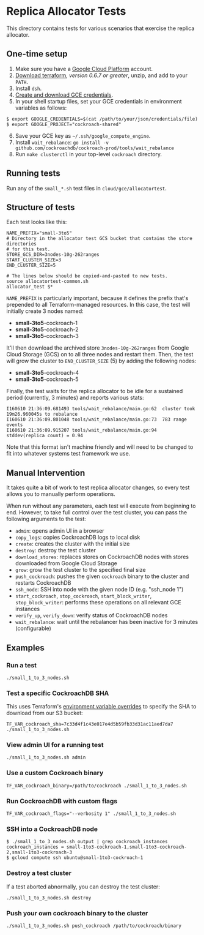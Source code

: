 # Replica Allocator Tests

This directory contains tests for various scenarios that exercise the replica allocator.

## One-time setup

1. Make sure you have a [Google Cloud Platform](https://cloud.google.com/compute/) account.
2. [Download terraform](https://terraform.io/downloads.html), *version 0.6.7 or greater*, unzip, and add to your `PATH`.
3. Install `dsh`.
4. [Create and download GCE credentials](https://developers.google.com/identity/protocols/application-default-credentials#howtheywork).
5. In your shell startup files, set your GCE credentials in environment variables as follows:
```
$ export GOOGLE_CREDENTIALS=$(cat /path/to/your/json/credentials/file)
$ export GOOGLE_PROJECT="cockroach-shared"
```
6. Save your GCE key as `~/.ssh/google_compute_engine`.
7. Install `wait_rebalance`: `go install -v github.com/cockroachdb/cockroach-prod/tools/wait_rebalance`
8. Run `make clusterctl` in your top-level `cockroach` directory.

## Running tests

Run any of the `small_*.sh` test files in `cloud/gce/allocatortest`.

## Structure of tests

Each test looks like this:

```
NAME_PREFIX="small-3to5"
# Directory in the allocator test GCS bucket that contains the store directories
# for this test.
STORE_GCS_DIR=3nodes-10g-262ranges
START_CLUSTER_SIZE=3
END_CLUSTER_SIZE=5

# The lines below should be copied-and-pasted to new tests.
source allocatortest-common.sh
allocator_test $*
```

`NAME_PREFIX` is particularly important, because it defines the prefix that's prepended to all Terraform-managed resources. In this case, the test will initially create 3 nodes named:

* **small-3to5**-cockroach-1
* **small-3to5**-cockroach-2
* **small-3to5**-cockroach-3

It'll then download the archived store `3nodes-10g-262ranges` from Google Cloud Storage (GCS) on to all three nodes and restart them. Then, the test will grow the cluster to `END_CLUSTER_SIZE` (5) by adding the following nodes:

* **small-3to5**-cockroach-4
* **small-3to5**-cockroach-5

Finally, the test waits for the replica allocator to be idle for a sustained period (currently, 3 minutes) and reports various stats:

```
I160610 21:36:09.681493 tools/wait_rebalance/main.go:62  cluster took 19m26.960045s to rebalance
I160610 21:36:09.801048 tools/wait_rebalance/main.go:73  783 range events
I160610 21:36:09.915207 tools/wait_rebalance/main.go:94  stddev(replica count) = 0.94
```

Note that this format isn't machine friendly and will need to be changed to fit into whatever systems test framework we use.

## Manual Intervention

It takes quite a bit of work to test replica allocator changes, so every test allows you to manually perform operations.

When run without any parameters, each test will execute from beginning to end. However, to take full control over the test cluster, you can pass the following arguments to the test:

* `admin`: opens admin UI in a browser
* `copy_logs`: copies CockroachDB logs to local disk
* `create`: creates the cluster with the initial size
* `destroy`: destroy the test cluster
* `download_stores`: replaces stores on CockroachDB nodes with stores downloaded from Google Cloud Storage
* `grow`: grow the test cluster to the specified final size
* `push_cockroach`: pushes the given `cockroach` binary to the cluster and restarts CockroachDB
* `ssh_node`: SSH into node with the given node ID (e.g. "ssh_node 1")
* `start_cockroach`, `stop_cockroach`, `start_block_writer`, `stop_block_writer`: performs these operations on all relevant GCE instances
* `verify_up`, `verify_down`: verify status of CockroachDB nodes
* `wait_rebalance`: wait until the rebalancer has been inactive for 3 minutes (configurable)

## Examples

### Run a test

```
./small_1_to_3_nodes.sh
```

### Test a specific CockroachDB SHA

This uses Terraform's [environment variable overrides](https://www.terraform.io/docs/configuration/variables.html#environment-variables) to specify the SHA to download from our S3 bucket:

```
TF_VAR_cockroach_sha=7c33d4f1c43e017e4d5b59fb33d31ac11aed7da7 ./small_1_to_3_nodes.sh
```

### View admin UI for a running test

```
./small_1_to_3_nodes.sh admin
```

### Use a custom Cockroach binary

```
TF_VAR_cockroach_binary=/path/to/cockroach ./small_1_to_3_nodes.sh
```

### Run CockroachDB with custom flags

```
TF_VAR_cockroach_flags="--verbosity 1" ./small_1_to_3_nodes.sh
```

### SSH into a CockroachDB node

```
$ ./small_1_to_3_nodes.sh output | grep cockroach_instances
cockroach_instances = small-1to3-cockroach-1,small-1to3-cockroach-2,small-1to3-cockroach-3
$ gcloud compute ssh ubuntu@small-1to3-cockroach-1
```

### Destroy a test cluster

If a test aborted abnormally, you can destroy the test cluster:

```
./small_1_to_3_nodes.sh destroy
```

### Push your own cockroach binary to the cluster

```
./small_1_to_3_nodes.sh push_cockroach /path/to/cockroach/binary
```
